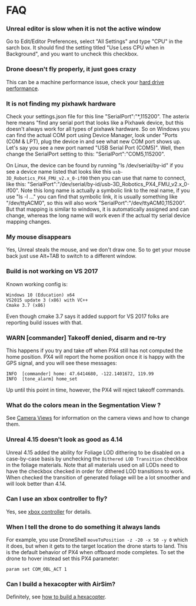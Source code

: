 
# FAQ

### Unreal editor is slow when it is not the active window

Go to Edit/Editor Preferences, select "All Settings" and type "CPU" in the sarch box. 
It should find the setting titled "Use Less CPU when in Background", and you want to uncheck this checkbox.

### Drone doesn't fly properly, it just goes crazy

This can be a machine performance issue, check your [hard drive performance](hard_drive.md).

### It is not finding my pixhawk hardware

Check your settings.json file for this line "SerialPort":"*,115200".  The asterix here means "find any 
serial port that looks like a Pixhawk device, but this doesn't always work for all types of pixhawk hardware.
So on Windows you can find the actual COM port using Device Manager, look under "Ports (COM & LPT), plug the 
device in and see what new COM port shows up.  Let's say you see a new port named "USB Serial Port (COM5)". 
Well, then change the SerialPort setting to this: "SerialPort":"COM5,115200".  

On Linux, the device can be found by running "ls /dev/serial/by-id" if you see a device name listed that looks
like this `usb-3D_Robotics_PX4_FMU_v2.x_0-if00` then you can use that name to connect, like this:
"SerialPort":"/dev/serial/by-id/usb-3D_Robotics_PX4_FMU_v2.x_0-if00".  Note this long name is actually a symbolic link to the real 
name, if you use "ls -l ..." you can find that symbolic link, it is usually something like "/dev/ttyACM0",
so this will also work "SerialPort":"/dev/ttyACM0,115200".  But that mapping is similar to windows, it is
automatically assigned and can change, whereas the long name will work even if the actual tty serial device
mapping changes.

### My mouse disappears

Yes, Unreal steals the mouse, and we don't draw one.  So to get your mouse back just use Alt+TAB to switch to a different window.

### Build is not working on VS 2017

Known working config is:
````
Windows 10 (Education) x64
VS2015 update 3 (x86) with VC++
Cmake 3.7 (x86)
````
Even though cmake 3.7 says it added support for VS 2017 folks are reporting build issues with that.

### WARN  [commander] Takeoff denied, disarm and re-try

This happens if you try and take off when  PX4 still has not computed the home position.  PX4 will report the home
position once it is happy with the GPS signal, and you will see these messages:

````
INFO  [commander] home: 47.6414680, -122.1401672, 119.99
INFO  [tone_alarm] home_set
````

Up until this point in time, however, the PX4 will reject takeoff commands.


### What do the colors mean in the Segmentation View ?

See [Camera Views](camera_views.md) for information on the camera views and how to change them.

### Unreal 4.15 doesn't look as good as 4.14

Unreal 4.15 added the ability for Foliage LOD dithering to be disabled on a case-by-case basis by unchecking the `Dithered LOD Transition` checkbox in the foliage materials. Note that all materials used on all LODs need to have the checkbox checked in order for dithered LOD transitions to work.  When checked the transition of generated foliage will be a lot smoother and will look better than 4.14.


### Can I use an xbox controller to fly?
Yes, see [xbox controller](xbox_controller.md) for details.

### When I tell the drone to do something it always lands

For example, you use DroneShell `moveToPosition -z -20 -x 50 -y 0` which it does, but when it gets to the target location the
drone starts to land.  This is the default behavior of PX4 when offboard mode completes.  To set the drone to hover instead
set this PX4 parameter:
````
param set COM_OBL_ACT 1
````

### Can I build a hexacopter with AirSim?

Definitely, see [how to build a hexacopter](hexacopter.md).